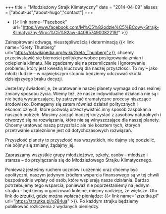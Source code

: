 +++
title = "Młodzieżowy Strajk Klimatyczny"
date = "2014-04-09"
aliases = ["about-us","about-hugo","contact"]
+++

* {{< link name="Facebook" url="https://www.facebook.com/M%C5%82odzie%C5%BCowy-Strajk-Klimatyczny-Wroc%C5%82aw-440957490082219/" >}}

Zainspirowani odwagą, nieustępliwością i determinacją {{< link name="Grety Thunberg" url="https://pl.wikipedia.org/wiki/Greta_Thunberg">}}, chcemy przeciwstawić się bierności polityków wobec postępowania zmian i ocieplenia klimatu. Nie zgadzamy się na przemilczanie i ignorowanie problemu, który jest kwestią kluczową dla naszej przyszłości. To my – jako młodzi ludzie – w największym stopniu będziemy odczuwać skutki dzisiejszyego braku decyzji. 

Jesteśmy świadomi_e, że uratowanie naszej planety wymaga od nas realnej zmiany sposobu życia. Wiemy też, że nasze indywidualne działania nie są i nie będą wystarczające, by zatrzymać dramatyczne procesy niszczące środowisko. Domagamy się zatem również działań politycznych i ekonomicznych, które pozwolą urzeczywistnić inny sposób zaspokania naszych potrzeb. Musimy zacząć inaczej korzystać z zasobów naturalnych i otworzyć się na rozwiązania, które nie są winyszczające dla naszej planety. Chcemy uratować naszą przyszłość ale nie kosztem tych, których przetrwanie uzależnione jest od dotychczasowych rozwiązań. 

Przyszłość planety to przyszłość nas wszystkich, nie dajmy się podzielić, nie bójmy się zmiany, żądajmy jej. 

Zapraszamy wszystkie grupy młodzieżowe, szkoły, osoby – młodsze i starsze – do przyłączania się do Młodzieżowego Strajku Klimatycznego.

Ponieważ jesteśmy ruchem uczniów i uczennic oraz chcemy być apolityczni, naszym jedynym źródłem wsparcia finansowego są w tej chwili bezpośrednie wpłaty od osób, które wspierają nasze działania. Bardzo potrzebujemy tego wsparcia, ponieważ nie poprzestaniemy na jednym strajku - będziemy organizować kolejne, miejmy nadzieję, że większe. Oto link do zrzutki, gdzie można wpłacać pieniądze: {{< link name="zrzutka.pl" url="https://zrzutka.pl/x284ua" >}}. Po każdym strajku będziemy publikować rozliczenia z wydanych pieniędzy.